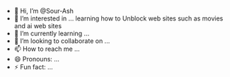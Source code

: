 - 👋 Hi, I’m @Sour-Ash
- 👀 I’m interested in ... learning how to Unblock web sites such as movies and ai web sites
- 🌱 I’m currently learning ...
- 💞️ I’m looking to collaborate on ...
- 📫 How to reach me ...
- 😄 Pronouns: ...
- ⚡ Fun fact: ...

<!---
Sour-Ash/Sour-Ash is a ✨ special ✨ repository because its `README.md` (this file) appears on your GitHub profile.
You can click the Preview link to take a look at your changes.
--->
